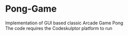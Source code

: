 # Pong-Game
Implementation of GUI based classic Arcade Game Pong <br/>
The code requires the Codeskulptor platform to run
